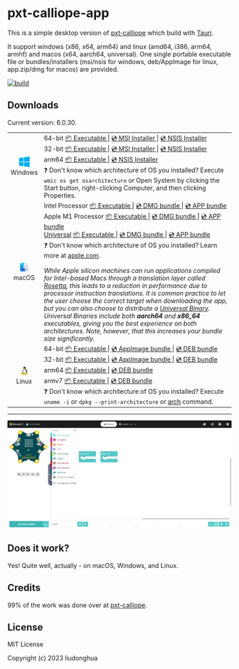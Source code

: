 # pxt-calliope-app 

This is a simple desktop version of [pxt-calliope](https://github.com/microsoft/pxt-calliope) which build with [Tauri](https://tauri.studio/).

It support windows (x86, x64, arm64) and linux (amd64, i386, arm64, armhf) and macos (x64, aarch64, universal). One single portable executable file or bundles/installers (msi/nsis for windows, deb/AppImage for linux, app.zip/dmg for macos) are provided.

[![build](https://github.com/liudonghua123/pxt-calliope-app/actions/workflows/build.yml/badge.svg)](https://github.com/liudonghua123/pxt-calliope-app/actions/workflows/build.yml)

## Downloads

Current version: 6.0.30.

<table class="is-fullwidth">
</thead>
<tbody>
</tbody>
  <tr>
    <td align="center">
      <img src="./.github/images/windows.png" width="24"><br />
      Windows
    </td>
    <td>
      <span>64-bit</span>
      <a href="https://github.com/liudonghua123/pxt-calliope-app/releases/latest/download/pxt-calliope-app-windows-6.0.30_x64.exe">
        📦 Executable
      </a> |
      <a href="https://github.com/liudonghua123/pxt-calliope-app/releases/latest/download/pxt-calliope-app-windows-6.0.30_x64.msi">
        💿 MSI Installer
      </a> |
      <a href="https://github.com/liudonghua123/pxt-calliope-app/releases/latest/download/pxt-calliope-app-windows-6.0.30_x64-setup.exe">
        💿 NSIS Installer
      </a><br />
      <span>32-bit</span>
      <a href="https://github.com/liudonghua123/pxt-calliope-app/releases/latest/download/pxt-calliope-app-windows-6.0.30_x86.exe">
        📦 Executable
      </a> |
      <a href="https://github.com/liudonghua123/pxt-calliope-app/releases/latest/download/pxt-calliope-app-windows-6.0.30_x86.msi">
        💿 MSI Installer
      </a> |
      <a href="https://github.com/liudonghua123/pxt-calliope-app/releases/latest/download/pxt-calliope-app-windows-6.0.30_x86-setup.exe">
        💿 NSIS Installer
      </a><br />
      <span>arm64</span>
      <a href="https://github.com/liudonghua123/pxt-calliope-app/releases/latest/download/pxt-calliope-app-windows-6.0.30_arm64.exe">
        📦 Executable
      </a> |
      <a href="https://github.com/liudonghua123/pxt-calliope-app/releases/latest/download/pxt-calliope-app-windows-6.0.30_arm64-setup.exe">
        💿 NSIS Installer
      </a><br />
      <span>
        ❓ Don't know which architecture of OS you installed? Execute <code>wmic os get osarchitecture</code> or Open System by clicking the Start button, right-clicking Computer, and then clicking Properties.
      </span>
    </td>
  </tr>
  <tr>
    <td align="center">
      <img src="./.github/images/macos.png" width="24"><br />
      macOS
    </td>
    <td>
      <span>Intel Processor</span>
      <a href="https://github.com/liudonghua123/pxt-calliope-app/releases/latest/download/pxt-calliope-app-macos-6.0.30_x64">
        📦 Executable
      </a> |
      <a href="https://github.com/liudonghua123/pxt-calliope-app/releases/latest/download/pxt-calliope-app-macos-6.0.30_x64.dmg">
        💿 DMG bundle
      </a> |
      <a href="https://github.com/liudonghua123/pxt-calliope-app/releases/latest/download/pxt-calliope-app-macos-6.0.30_x64.app.zip">
        💿 APP bundle
      </a><br />
      <span>Apple M1 Processor</span>
      <a href="https://github.com/liudonghua123/pxt-calliope-app/releases/latest/download/pxt-calliope-app-macos-6.0.30_aarch64">
        📦 Executable
      </a> |
      <a href="https://github.com/liudonghua123/pxt-calliope-app/releases/latest/download/pxt-calliope-app-macos-6.0.30_aarch64.dmg">
        💿 DMG bundle
      </a> |
      <a href="https://github.com/liudonghua123/pxt-calliope-app/releases/latest/download/pxt-calliope-app-macos-6.0.30_aarch64.app.zip">
        💿 APP bundle
      </a><br />
      <span><a href="https://developer.apple.com/documentation/apple-silicon/building-a-universal-macos-binary">Universal</a></span>
      <a href="https://github.com/liudonghua123/pxt-calliope-app/releases/latest/download/pxt-calliope-app-macos-6.0.30_universal">
        📦 Executable
      </a> |
      <a href="https://github.com/liudonghua123/pxt-calliope-app/releases/latest/download/pxt-calliope-app-macos-6.0.30_universal.dmg">
        💿 DMG bundle
      </a> |
      <a href="https://github.com/liudonghua123/pxt-calliope-app/releases/latest/download/pxt-calliope-app-macos-6.0.30_universal.app.zip">
        💿 APP bundle
      </a><br />
      <span>
        ❓ Don't know which architecture of OS you installed? Learn more at <a href="https://support.apple.com/en-us/HT211814">apple.com</a>.
      </span><br />
      <br />
      <i>
      While Apple silicon machines can run applications compiled for Intel-based Macs through a translation layer called <a href="https://support.apple.com/en-gb/HT211861">Rosetta</a>, this leads to a reduction in performance due to processor instruction translations. It is common practice to let the user choose the correct target when downloading the app, but you can also choose to distribute a <a href="https://developer.apple.com/documentation/apple-silicon/building-a-universal-macos-binary">Universal Binary</a>. Universal Binaries include both <b>aarch64</b> and <b>x86_64</b> executables, giving you the best experience on both architectures. Note, however, that this increases your bundle size significantly.
      </i>
    </td>
  </tr>
  <tr>
    <td align="center">
      <img src="./.github/images/linux.png" width="24"><br />
      Linux
    </td>
    <td>
      <span>64-bit</span>
      <a href="https://github.com/liudonghua123/pxt-calliope-app/releases/latest/download/pxt-calliope-app-linux-6.0.30_amd64">
        📦 Executable
      </a> |
      <a href="https://github.com/liudonghua123/pxt-calliope-app/releases/latest/download/pxt-calliope-app-linux-6.0.30_amd64.AppImage">
        💿 AppImage bundle
      </a> |
      <a href="https://github.com/liudonghua123/pxt-calliope-app/releases/latest/download/pxt-calliope-app-linux-6.0.30_amd64.deb">
        💿 DEB bundle
      </a><br />
      <span>32-bit</span>
      <a href="https://github.com/liudonghua123/pxt-calliope-app/releases/latest/download/pxt-calliope-app-linux-6.0.30_i386">
        📦 Executable
      </a> |
      <a href="https://github.com/liudonghua123/pxt-calliope-app/releases/latest/download/pxt-calliope-app-linux-6.0.30_i386.AppImage">
        💿 AppImage bundle
      </a> |
      <a href="https://github.com/liudonghua123/pxt-calliope-app/releases/latest/download/pxt-calliope-app-linux-6.0.30_i386.deb">
        💿 DEB bundle
      </a><br />
      <span>arm64</span>
      <a href="https://github.com/liudonghua123/pxt-calliope-app/releases/latest/download/pxt-calliope-app-linux-6.0.30_arm64">
        📦 Executable
      </a> |
      <a href="https://github.com/liudonghua123/pxt-calliope-app/releases/latest/download/pxt-calliope-app-linux-6.0.30_arm64.deb">
        💿 DEB bundle
      </a><br />
      <span>armv7</span>
      <a href="https://github.com/liudonghua123/pxt-calliope-app/releases/latest/download/pxt-calliope-app-linux-6.0.30_armhf">
        📦 Executable
      </a> |
      <a href="https://github.com/liudonghua123/pxt-calliope-app/releases/latest/download/pxt-calliope-app-linux-6.0.30_armhf.deb">
        💿 DEB bundle
      </a><br />
      <span>
        ❓ Don't know which architecture of OS you installed? Execute <code>uname -i</code> or <code>dpkg --print-architecture</code> or <a href="https://www.man7.org/linux/man-pages/man1/arch.1.html">arch</a> command.
      </span>
    </td>
  </tr>
</table>

<hr />

![Screenshot](./.github/images/preview.png)

## Does it work?

Yes! Quite well, actually - on macOS, Windows, and Linux.

## Credits

99% of the work was done over at [pxt-calliope](https://github.com/microsoft/pxt-calliope).

## License

MIT License

Copyright (c) 2023 liudonghua
